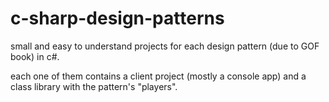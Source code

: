 # c-sharp-design-patterns

small and easy to understand projects for each design pattern (due to GOF book) in c#.

each one of them contains a client project (mostly a console app) and a class library with the pattern's "players".
